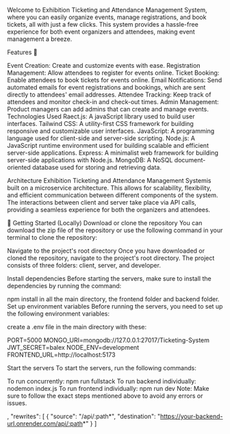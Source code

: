 Welcome to Exhibition Ticketing and Attendance Management System, where you can easily organize events, manage registrations, and book tickets, all with just a few clicks. This system provides a hassle-free experience for both event organizers and attendees, making event management a breeze.

Features 🎯

Event Creation: Create and customize events with ease.
Registration Management: Allow attendees to register for events online.
Ticket Booking: Enable attendees to book tickets for events online.
Email Notifications: Send automated emails for event registrations and bookings, which are sent directly to attendees' email addresses.
Attendee Tracking: Keep track of attendees and monitor check-in and check-out times.
Admin Management: Product managers can add admins that can create and manage events.
Technologies Used
Raect.js: A javaScript library used to build user interfaces.
Tailwind CSS: A utility-first CSS framework for building responsive and customizable user interfaces.
JavaScript: A programming language used for client-side and server-side scripting.
Node.js: A JavaScript runtime environment used for building scalable and efficient server-side applications.
Express: A minimalist web framework for building server-side applications with Node.js.
MongoDB: A NoSQL document-oriented database used for storing and retrieving data.

Architecture
Exhibition Ticketing and Attendance Management Systemis built on a microservice architecture. This allows for scalability, flexibility, and efficient communication between different components of the system. The interactions between client and server take place via API calls, providing a seamless experience for both the organizers and attendees.

🚀 Getting Started (Locally)
Download or clone the repository
You can download the zip file of the repository or use the following command in your terminal to clone the repository:

Navigate to the project's root directory
Once you have downloaded or cloned the repository, navigate to the project's root directory. The project consists of three folders: client, server, and developer.

Install dependencies
Before starting the servers, make sure to install the dependencies by running the command:

npm install
in all the main directory, the frontend folder and backend folder.
Set up environment variables
Before running the servers, you need to set up the following environment variables:

create a .env file in the main directory with these: 

PORT=5000
MONGO_URI=mongodb://127.0.0.1:27017/Ticketing-System
JWT_SECRET=balex
NODE_ENV=development
FRONTEND_URL=http://localhost:5173

Start the servers
To start the servers, run the following commands:

To run concurrently: npm run fullstack
To run backend individually: nodemon index.js
To run frontend individually: npm run dev
Note: Make sure to follow the exact steps mentioned above to avoid any errors or issues.



,
    "rewrites": [
        {
            "source": "/api/:path*",
            "destination": "https://your-backend-url.onrender.com/api/:path*"
        }
    ]